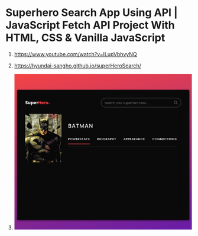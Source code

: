 # Superhero Search App Using API | JavaScript Fetch API Project With HTML, CSS & Vanilla JavaScript

1. <https://www.youtube.com/watch?v=ILupVbhvyNQ>

2. <https://hyundai-sangho.github.io/superHeroSearch/>

3. ![캡쳐](screenshot.gif)
